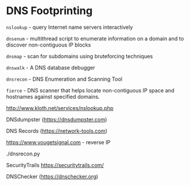 # DNS Footprinting

`nslookup` - query Internet name servers interactively

`dnsenum` - multithread script to enumerate information on a domain and to discover non-contiguous IP blocks

`dnsmap` - scan for subdomains using bruteforcing techniques

`dnswalk` - A DNS database debugger

`dnsrecon` - DNS Enumeration and Scanning Tool

`fierce` - DNS  scanner  that  helps locate non-contiguous IP space and hostnames against specified domains.

http://www.kloth.net/services/nslookup.php

DNSdumpster (https://dnsdumpster.com)

DNS Records (https://network-tools.com)

https://www.yougetsignal.com   - reverse IP

./dnsrecon.py 

SecurityTrails https://securitytrails.com/

DNSChecker (https://dnschecker.org)

